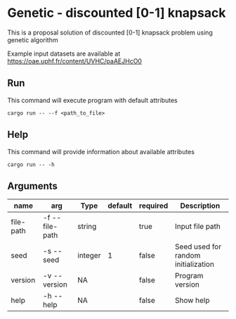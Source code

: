 # Genetic - discounted [0-1] knapsack

This is a proposal solution of discounted [0-1] knapsack problem using genetic algorithm

Example input datasets are available at https://oae.uphf.fr/content/UVHC/paAEJHcO0

## Run 
This command will execute program with default attributes

```shell
cargo run -- --f <path_to_file>
```

## Help
This command will provide information about available attributes

```shell
cargo run -- -h
```

## Arguments

| **name**  | **arg**         | **Type**   | **default** | **required** | **Description**                     |
|-----------|-----------------|------------|-------------|--------------|-------------------------------------|
| file-path | -f --file-path  | string     |             | true         | Input file path                     |
| seed      | -s --seed       | integer    | 1           | false        | Seed used for random initialization | 
| version   | -v --version    | NA         |             | false        | Program version                     |
| help      | -h --help       | NA         |             | false        | Show help                           |